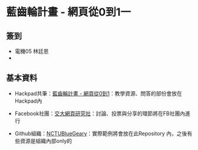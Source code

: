 # 藍齒輪計畫 - 網頁從0到1一

## 簽到
* 電機05 林廷恩
* 

## 基本資料
* Hackpad共筆：[藍齒輪計畫 - 網頁從0到1](https://nctubluegear.hackpad.com/--jc4H7d2qLll)：教學資源、問答的部份會放在Hackpad內

* Facebook社團：[交大網頁研究社](https://www.facebook.com/groups/nctu.web/)：討論、投票與分享的環節將在FB社團內進行

* Github組織：[NCTUBlueGeary](https://github.com/NCTUBlueGear)：實際範例將會放在此Repository 內，之後有些資源是組織內部only的

